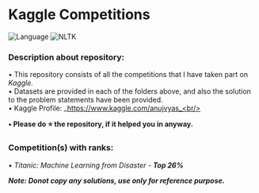 # Kaggle Competitions
![Language](https://img.shields.io/badge/Language-Python-brightgreen.svg) ![NLTK](https://img.shields.io/badge/Library-sklearn-orange.svg)

### Description about repository:
• This repository consists of all the competitions that I have taken part on _Kaggle._<br/>
• Datasets are provided in each of the folders above, and also the solution to the problem statements have been provided.<br/>
• Kaggle Profile: _https://www.kaggle.com/anujvyas_<br/>

**• Please do ⭐ the repository, if it helped you in anyway.**<br/>

### Competition(s) with ranks:
_• Titanic: Machine Learning from Disaster - **Top 26%**_<br/>

**_Note: Donot copy any solutions, use only for reference purpose._**<br/>
